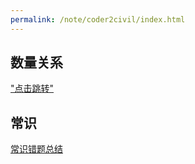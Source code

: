 ```yaml
---
permalink: /note/coder2civil/index.html
---
```


## 数量关系
["点击跳转"](/quantitative-relationship.md)
## 常识
[常识错题总结](/common_sense/Politics.md)
